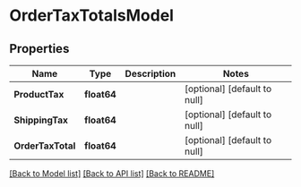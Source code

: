 # OrderTaxTotalsModel

## Properties
Name | Type | Description | Notes
------------ | ------------- | ------------- | -------------
**ProductTax** | **float64** |  | [optional] [default to null]
**ShippingTax** | **float64** |  | [optional] [default to null]
**OrderTaxTotal** | **float64** |  | [optional] [default to null]

[[Back to Model list]](../README.md#documentation-for-models) [[Back to API list]](../README.md#documentation-for-api-endpoints) [[Back to README]](../README.md)


